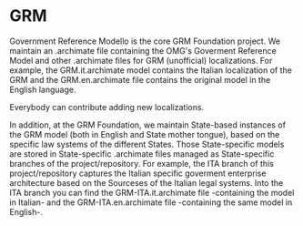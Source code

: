 # GRM
Government Reference Modello is the core GRM Foundation project.
We maintain an .archimate file containing the OMG's Goverment Reference Model and other .archimate files for GRM (unofficial) localizations. 
For example, the GRM.it.archimate model contains the Italian localization of the GRM and the GRM.en.archimate file contains the original model in the English language.

Everybody can contribute adding new localizations.

In addition, at the GRM Foundation, we maintain State-based instances of the GRM model (both in English and State mother tongue), based on the specific law systems of the different States. 
Those State-specific models are stored in State-specific .archimate files managed as State-specific branches of the project/repository. 
For example, the ITA branch of this project/repository captures the Italian specific goverment enterprise architecture based on the Sourceses of the Italian legal systems. Into the ITA branch you can find the GRM-ITA.it.archimate file -containing the model in Italian- and the GRM-ITA.en.archimate file -containing the same model in English-.
